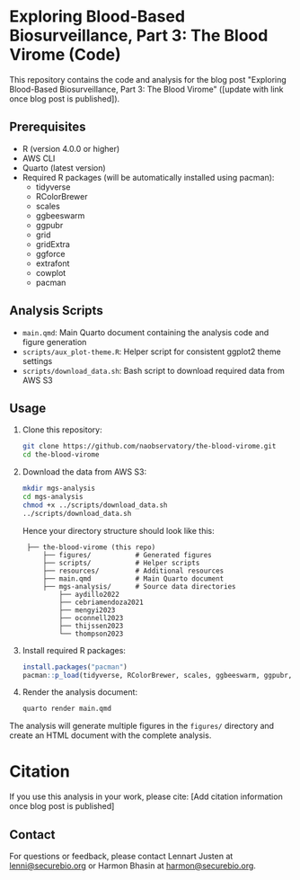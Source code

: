 # Exploring Blood-Based Biosurveillance, Part 3: The Blood Virome (Code)

This repository contains the code and analysis for the blog post "Exploring Blood-Based Biosurveillance, Part 3: The Blood Virome" ([update with link once blog post is published]).

## Prerequisites

- R (version 4.0.0 or higher)
- AWS CLI
- Quarto (latest version)
- Required R packages (will be automatically installed using pacman):
  - tidyverse
  - RColorBrewer
  - scales
  - ggbeeswarm
  - ggpubr
  - grid
  - gridExtra
  - ggforce
  - extrafont
  - cowplot
  - pacman

## Analysis Scripts

- `main.qmd`: Main Quarto document containing the analysis code and figure generation
- `scripts/aux_plot-theme.R`: Helper script for consistent ggplot2 theme settings
- `scripts/download_data.sh`: Bash script to download required data from AWS S3

## Usage

1. Clone this repository:
   ```bash
   git clone https://github.com/naobservatory/the-blood-virome.git
   cd the-blood-virome
   ```

2. Download the data from AWS S3:
   ```bash
   mkdir mgs-analysis
   cd mgs-analysis
   chmod +x ../scripts/download_data.sh
   ../scripts/download_data.sh
   ```

   Hence your directory structure should look like this:
   ```
    ├── the-blood-virome (this repo)
        ├── figures/           # Generated figures
        ├── scripts/           # Helper scripts
        ├── resources/         # Additional resources
        ├── main.qmd           # Main Quarto document
        ├── mgs-analysis/      # Source data directories
            ├── aydillo2022
            ├── cebriamendoza2021
            ├── mengyi2023
            ├── oconnell2023
            ├── thijssen2023
            └── thompson2023
    ```

3. Install required R packages:
   ```R
   install.packages("pacman")
   pacman::p_load(tidyverse, RColorBrewer, scales, ggbeeswarm, ggpubr, grid, gridExtra, ggforce, extrafont, cowplot)
   ```

4. Render the analysis document:
   ```bash
   quarto render main.qmd
   ```

The analysis will generate multiple figures in the `figures/` directory and create an HTML document with the complete analysis.

# Citation

If you use this analysis in your work, please cite:
[Add citation information once blog post is published]

## Contact

For questions or feedback, please contact Lennart Justen at lenni@securebio.org or Harmon Bhasin at harmon@securebio.org.
